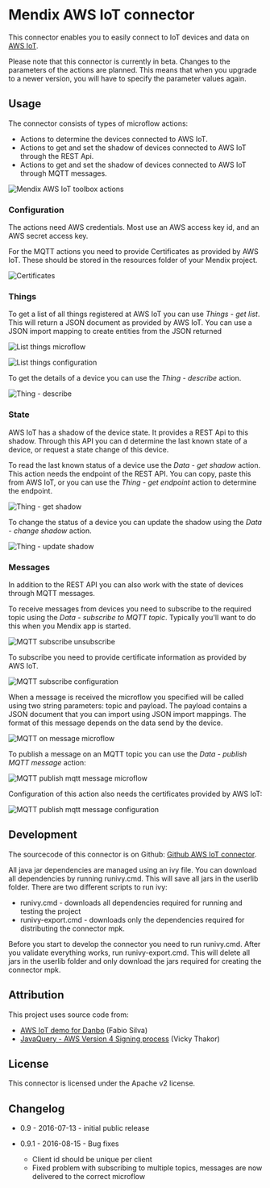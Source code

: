 # Mendix AWS IoT connector

This connector enables you to easily connect to IoT devices and data on [AWS IoT][3].

Please note that this connector is currently in beta. Changes to the parameters of the actions
are planned. This means that when you upgrade to a newer version, you will have to specify
the parameter values again.

## Usage

The connector consists of types of microflow actions:
* Actions to determine the devices connected to AWS IoT.
* Actions to get and set the shadow of devices connected to AWS IoT through the REST Api.
* Actions to get and set the shadow of devices connected to AWS IoT through MQTT messages.

 ![Mendix AWS IoT toolbox actions][16]

### Configuration

The actions need AWS credentials. Most use an AWS access key id, and an AWS secret access key.

For the MQTT actions you need to provide Certificates as provided by AWS IoT. These should be stored
in the resources folder of your Mendix project.

 ![Certificates][5]

### Things

To get a list of all things registered at AWS IoT you can use *Things - get list*. This will return a
JSON document as provided by AWS IoT. You can use a JSON import mapping to create entities from the
JSON returned

 ![List things microflow][1]

 ![List things configuration][2]

To get the details of a device you can use the *Thing - describe* action.

 ![Thing - describe][4]

### State

AWS IoT has a shadow of the device state. It provides a REST Api to this shadow. Through this API you can d
determine the last known state of a device, or request a state change of this device.

To read the last known status of a device use the *Data - get shadow* action. This action needs the endpoint of the
REST API. You can copy, paste this from AWS IoT, or you can use the *Thing - get endpoint* action to determine the
endpoint.

 ![Thing - get shadow][6]

To change the status of a device you can update the shadow using the *Data - change shadow* action.

 ![Thing - update shadow][7]

### Messages

In addition to the REST API you can also work with the state of devices through MQTT messages.

To receive messages from devices you need to subscribe to the required topic using the *Data - subscribe to MQTT topic*.
Typically you'll want to do this when you Mendix app is started.

 ![MQTT subscribe unsubscribe][8]

To subscribe you need to provide certificate information as provided by AWS IoT.

 ![MQTT subscribe configuration][12]

When a message is received the microflow you specified will be called using two string parameters: topic and payload. The
payload contains a JSON document that you can import using JSON import mappings. The format of this message depends on
the data send by the device.

 ![MQTT on message microflow][9]

To publish a message on an MQTT topic you can use the *Data - publish MQTT message* action:

 ![MQTT publish mqtt message microflow][10]

Configuration of this action also needs the certificates provided by AWS IoT:

 ![MQTT publish mqtt message configuration][11]

## Development

The sourcecode of this connector is on Github: [Github AWS IoT connector][15].

All java jar dependencies are managed using an ivy file. You can download all dependencies by running runivy.cmd. This will save all jars in the userlib folder. There are two different scripts to run ivy:

 * runivy.cmd - downloads all dependencies required for running and testing the project
 * runivy-export.cmd - downloads only the dependencies required for distributing the connector mpk.

Before you start to develop the connector you need to run runivy.cmd. After you validate everything works, run runivy-export.cmd. This will delete all jars in the userlib folder and only download the jars required for creating the connector mpk.

## Attribution

This project uses source code from:
* [AWS IoT demo for Danbo][13] (Fabio Silva)
* [JavaQuery - AWS Version 4 Signing process][14] (Vicky Thakor)

## License

This connector is licensed under the Apache v2 license.

## Changelog

* 0.9 - 2016-07-13 - initial public release

* 0.9.1 - 2016-08-15 - Bug fixes
  * Client id should be unique per client
  * Fixed problem with subscribing to multiple topics, messages are now delivered to the correct microflow

 [1]: docs/images/list-things-mf.png
 [2]: docs/images/list-things-conf.png
 [3]: https://aws.amazon.com/iot/
 [4]: docs/images/get-thing-mf.png
 [5]: docs/images/certificates-resources-folder.png
 [6]: docs/images/thing-get-shadow.png
 [7]: docs/images/thing-update-shadow.png
 [8]: docs/images/mqtt-subscribe-unsubscribe.png
 [9]: docs/images/mqtt-on-message-mf.png
 [10]: docs/images/publish-mqtt-message-mf.png
 [11]: docs/images/publish-mqtt-message-configuration.png
 [12]: docs/images/subscribe-mqtt-topic-configuration.png
 [13]: https://github.com/awslabs/aws-iot-demo-for-danbo
 [14]: http://www.javaquery.com/2016/01/aws-version-4-signing-process-complete.html
 [15]: https://github.com/mendix/MxAwsIotConnector
 [16]: docs/images/mx-aws-iot-toolbox.png